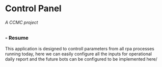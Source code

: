 # Control Panel
###### A CCMC project
### - Resume
This application is designed to controll parameters from all rpa processes running today, here we can easily configure all the inputs for operational daily report and the future bots can be configured to be implemented here/
